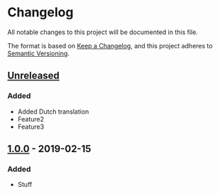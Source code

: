 # Changelog

All notable changes to this project will be documented in this file.

The format is based on [Keep a Changelog](https://keepachangelog.com/en/1.0.0/),
and this project adheres to [Semantic Versioning](https://semver.org/spec/v2.0.0.html).

## [Unreleased]

### Added 

- Added Dutch translation
- Feature2
- Feature3

## [1.0.0] - 2019-02-15

### Added

- Stuff

[Unreleased]: https://github.com/raoulvdberge/playground/compare/v1.0.0...HEAD
[1.0.0]: https://github.com/raoulvdberge/playground/releases/tag/v1.0.0

